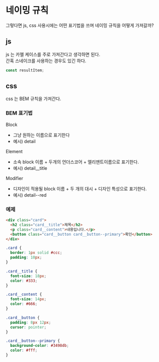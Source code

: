 # 네이밍 규칙

그렇다면 js, css 사용시에는 어떤 표기법을 쓰며 네이밍 규칙을 어떻게 가져갈까?

## js

js 는 카멜 케이스를 주로 가져간다고 생각하면 된다. <br/>
간혹 스네이크를 사용하는 경우도 있긴 하다.

```js
const resultItem;
```

## css

css 는 BEM 규칙을 가져간다.

### BEM 표기법

Block
- 그냥 원하는 이름으로 표기한다
- 예시) detail

Element
- 소속 block 이름 + 두개의 언더스코어 + 엘리맨트이름으로 표기한다.
- 예시) detail__title

Modifier
- 디자인이 적용될 block 이름 + 두 개의 대시 + 디자인 특성으로 표기한다.
- 예시) detail--red

### 예제

```html
<div class="card">
  <h2 class="card__title">제목</h2>
  <p class="card__content">내용입니다.</p>
  <button class="card__button card__button--primary">확인</button>
</div>
```

```css
.card {
  border: 1px solid #ccc;
  padding: 10px;
}

.card__title {
  font-size: 18px;
  color: #333;
}

.card__content {
  font-size: 14px;
  color: #666;
}

.card__button {
  padding: 8px 12px;
  cursor: pointer;
}

.card__button--primary {
  background-color: #3498db;
  color: #fff;
}
```
